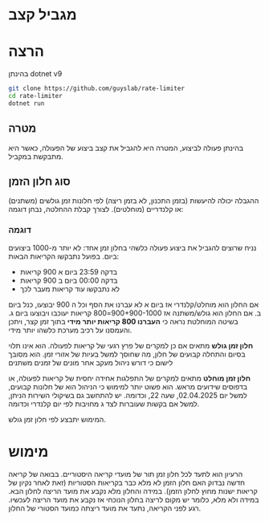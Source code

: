 # מגביל קצב
# הרצה
בהינתן dotnet v9
```bash
git clone https://github.com/guyslab/rate-limiter
cd rate-limiter
dotnet run

```
## מטרה
בהינתן פעולה לביצוע, המטרה היא להגביל את קצב ביצוע של הפעולה, כאשר היא מתבקשת במקביל.
## סוג חלון הזמן
ההגבלה יכולה להיעשות (בזמן התכנון, לא בזמן ריצה) לפי חלונות זמן גולשים (משתנים) או קלנדריים (מוחלטים).
לצורך קבלת ההחלטה, נבחן דוגמה:
### דוגמה
נניח שרוצים להגביל את ביצוע פעולה כלשהי בחלון זמן אחד: לא יותר מ-1000 ביצועים ביום. בפועל נתבקשו הקריאות הבאות:
* בדקה 23:59 ביום א 900 קריאות
* בדקה 00:00 ביום ב 900 קריאות
* לא נתבקשו עוד קריאות מעבר לכך

אם החלון הוא מוחלט/קלנדרי אז ביום א לא עברנו את הסף וכל ה 900 יבוצעו, כנל ביום ב. אם החלון הוא גולש/משתנה אז 900+900-1000=800 קריאות יעוכבו ויבוצעו ביום ג. בשיטה המוחלטת נראה כי **העברנו 800 קריאות יותר מידי** בתוך זמן קצר, ויתכן והעמסנו על רכיב מערכת כלשהו יותר מידי.

**חלון זמן גולש** מתאים אם כן למקרים של פרץ רגעי של קריאות לפעולה. הוא אינו תלוי בסיום והתחלה קבועים של חלון, מה שחוסך למשל בעיות של אזורי זמן. הוא מסובך לישום כי דורש ניהול מעקב אחר מונים של זמנים משתנים

**חלון זמן מוחלט** מתאים למקרים של התפלגות אחידה יחסית של קריאות לפעולה, או בדפוסים שידועים מראש. הוא פשוט יותר למימוש כי הניהול הוא של חלונות קבועים, למשל יום 
02.04.2025, שעה 22, וכדומה. יש להתחשב גם בשיקולי השירות הניתן, למשל אם בקשות שעוברות לצד ג מחויבות לפי יום קלנדרי וכדומה.

המימוש יתבצע לפי חלון זמן גולש.

# מימוש
הרעיון הוא לתעד לכל חלון זמן תור של מועדי קריאה היסטוריים. בבואה של קריאה חדשה נבדוק האם חלון הזמן לא מלא כבר בקריאות הסטוריות (זאת לאחר נקיון של קריאות ישנות מחוץ לחלון הזמן). במידה והחלון מלא נקבע את מועד הריצה לחלון הבא. במידה ולא מלא, כלומר יש מקום לריצה בחלון הנוכחי אז נקבע את מועד הריצה לעכשיו. רגע לפני הקריאה, נתעד את מועד ריצתה כמועד הסטורי של החלון.
